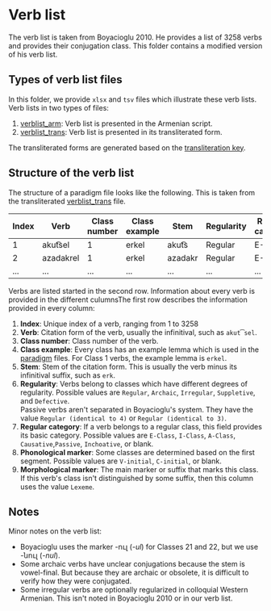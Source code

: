 # Verb list

The verb list is taken from Boyacioglu 2010. He provides a list of 3258 verbs and provides their conjugation class. This folder contains a modified version of his verb list.

## Types of verb list files

In this folder, we provide `xlsx` and `tsv` files which illustrate these verb lists.  Verb lists in two types of files:
1) [verblist_arm](verblist_tsv/verblist_arm.tsv): Verb list is presented in the Armenian script.
2) [verblist_trans](verblist_tsv/verblist_trans.tsv): Verb list is presented in its transliterated form.

The transliterated forms are generated based on  the [transliteration key](../transliteration.md).
## Structure of the verb list

The structure of a paradigm file looks like the following. This is taken from the transliterated [verblist_trans](verblist_tsv/verblist_trans.tsv) file.

|Index	|Verb|	Class number|	Class example|	Stem|	Regularity|	Regular category|	Phonological marker|	Morphological marker| 
|-	|-|	- |	- |	-|	-|	 -|	- |	- |	  
1|	akut͡sel|	1|	erkel|	akut͡s|	Regular| 	E-Class| 	V-initial| -el	|	
2|	azadakrel|	1|	erkel|	azadakr	|Regular|	E-Class	|V-initial| -el	|
|...	|...|... |... |...|	...| ...|...  |... |	 

Verbs are listed started in the second row. Information about every verb is provided in the different culumnsThe first row describes the information provided in every column:

1) **Index**: Unique index of a verb, ranging from 1 to 3258
1) **Verb**: Citation form of the verb, usually the infinitival, such as `akut͡sel`.
1) **Class number**: Class number of the verb.
1) **Class example**: Every class has an example lemma which is used in the [paradigm](../paradigms) files. For Class 1 verbs, the example lemma is `erkel`.
1) **Stem**: Stem of the citation form. This is usually the verb minus its infinitival suffix, such as `erk`.
1) **Regularity**: Verbs belong to  classes which have different degrees of regularity. Possible values are `Regular`, `Archaic`, `Irregular`, `Suppletive`, and `Defective`.  
Passive verbs aren't separated in Boyacioglu's system. They have the value `Regular (identical to 4)` or `Regular (identical to 3)`.
1) **Regular category**: If a verb belongs to a regular class, this field provides its basic category. Possible values are `E-Class`, `I-Class`, `A-Class`, `Causative`,`Passive`,  `Inchoative`, or blank.
1) **Phonological marker**: Some classes are determined based on the first segment. Possible values are `V-initial`, `C-initial`, or blank.
1) **Morphological marker**: The main marker or suffix that marks this class. If this verb's class isn't distinguished by some suffix, then this column uses the value `Lexeme`.

## Notes

Minor notes on the verb list:
- Boyacioglu uses the marker -ուլ (*-ul*) for Classes 21 and 22, but we use -նուլ (*-nul*).
- Some archaic verbs have unclear conjugations because the stem is vowel-final. But because they are archaic or obsolete, it is difficult to verify how they were conjugated.
- Some irregular verbs are optionally regularized in colloquial Western Armenian. This isn't noted in Boyacioglu 2010 or in our verb list.
